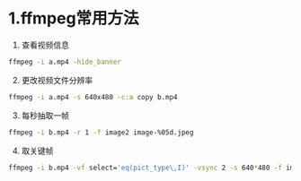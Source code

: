 # 1.ffmpeg常用方法

1. 查看视频信息

```bash
ffmpeg -i a.mp4 -hide_banner
```

2. 更改视频文件分辨率

```bash
ffmpeg -i a.mp4 -s 640x480 -c:a copy b.mp4
```

3. 每秒抽取一帧

```bash
ffmpeg -i b.mp4 -r 1 -f image2 image-%05d.jpeg
```

4. 取关键帧

```bash
ffmpeg -i b.mp4 -vf select='eq(pict_type\,I)' -vsync 2 -s 640*480 -f image2 keyframe-%02d.jpeg
```
